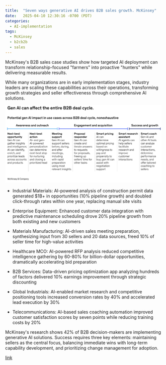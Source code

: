 ```yaml
---
title:  "Seven ways generative AI drives B2B sales growth. McKinsey"
date:   2025-04-10 12:30:16 -0700 (PDT)
categories: 
  - AI-implementation
tags:
  - McKinsey
  - b2cb2b
  - sales
---
```


McKinsey's B2B sales case studies show how targeted AI deployment can transform relationship-focused "farmers" into proactive "hunters" while delivering measurable results.

<!--more-->

While many organizations are in early implementation stages, industry leaders are scaling these capabilities across their operations, transforming growth strategies and seller effectiveness through comprehensive AI solutions.

![McKinsey](/assets/images/mckinsey_b2b_sales_cycle.png)

* Industrial Materials: AI-powered analysis of construction permit data generated $1B+ in opportunities (10% pipeline growth) and doubled click-through rates within one year, replacing manual site visits

* Enterprise Equipment: Enhanced customer data integration with predictive maintenance scheduling drove 20% pipeline growth from both existing and new customers

* Materials Manufacturing: AI-driven sales meeting preparation, synthesizing input from 30 sellers and 20 data sources, freed 10% of seller time for high-value activities

* Healthcare MCO: AI-powered RFP analysis reduced competitive intelligence gathering by 60-80% for billion-dollar opportunities, dramatically accelerating bid preparation

* B2B Services: Data-driven pricing optimization app analyzing hundreds of factors delivered 10% earnings improvement through strategic discounting

* Global Industrials: AI-enabled market research and competitive positioning tools increased conversion rates by 40% and accelerated lead execution by 30%

* Telecommunications: AI-based sales coaching automation improved customer satisfaction scores by seven points while reducing training costs by 20%

McKinsey's research shows 42% of B2B decision-makers are implementing generative AI solutions. Success requires three key elements: maintaining sellers as the central focus, balancing immediate wins with long-term capability development, and prioritizing change management for adoption.

[link](https://www.mckinsey.com/capabilities/growth-marketing-and-sales/our-insights/unlocking-profitable-b2b-growth-through-gen-ai)